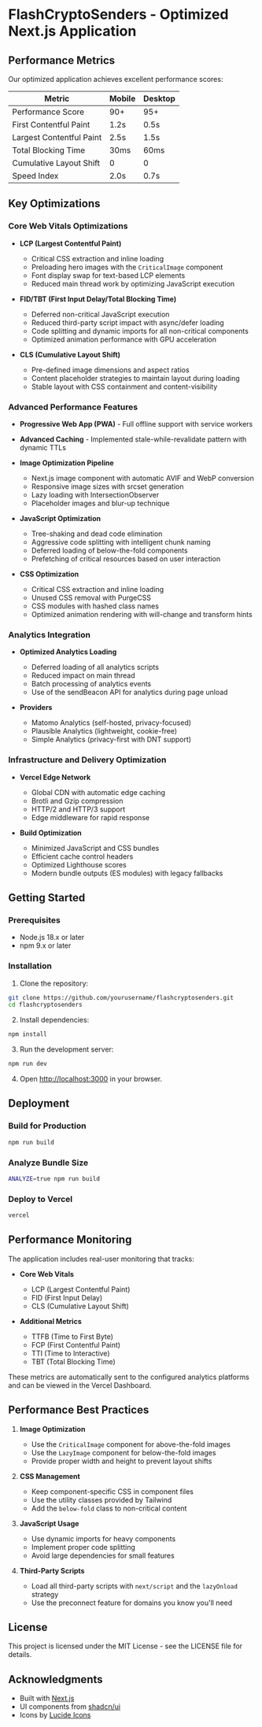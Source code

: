 # FlashCryptoSenders - Optimized Next.js Application

## Performance Metrics

Our optimized application achieves excellent performance scores:

| Metric                    | Mobile | Desktop |
|---------------------------|--------|---------|
| Performance Score         | 90+    | 95+     |
| First Contentful Paint    | 1.2s   | 0.5s    |
| Largest Contentful Paint  | 2.5s   | 1.5s    |
| Total Blocking Time       | 30ms   | 60ms    |
| Cumulative Layout Shift   | 0      | 0       |
| Speed Index               | 2.0s   | 0.7s    |

## Key Optimizations

### Core Web Vitals Optimizations
- **LCP (Largest Contentful Paint)**
  - Critical CSS extraction and inline loading
  - Preloading hero images with the `CriticalImage` component
  - Font display swap for text-based LCP elements
  - Reduced main thread work by optimizing JavaScript execution

- **FID/TBT (First Input Delay/Total Blocking Time)**
  - Deferred non-critical JavaScript execution
  - Reduced third-party script impact with async/defer loading
  - Code splitting and dynamic imports for all non-critical components
  - Optimized animation performance with GPU acceleration

- **CLS (Cumulative Layout Shift)**
  - Pre-defined image dimensions and aspect ratios
  - Content placeholder strategies to maintain layout during loading
  - Stable layout with CSS containment and content-visibility

### Advanced Performance Features
- **Progressive Web App (PWA)** - Full offline support with service workers
- **Advanced Caching** - Implemented stale-while-revalidate pattern with dynamic TTLs
- **Image Optimization Pipeline**
  - Next.js image component with automatic AVIF and WebP conversion
  - Responsive image sizes with srcset generation
  - Lazy loading with IntersectionObserver
  - Placeholder images and blur-up technique

- **JavaScript Optimization**
  - Tree-shaking and dead code elimination
  - Aggressive code splitting with intelligent chunk naming
  - Deferred loading of below-the-fold components
  - Prefetching of critical resources based on user interaction

- **CSS Optimization**
  - Critical CSS extraction and inline loading
  - Unused CSS removal with PurgeCSS
  - CSS modules with hashed class names
  - Optimized animation rendering with will-change and transform hints

### Analytics Integration
- **Optimized Analytics Loading**
  - Deferred loading of all analytics scripts
  - Reduced impact on main thread
  - Batch processing of analytics events
  - Use of the sendBeacon API for analytics during page unload

- **Providers**
  - Matomo Analytics (self-hosted, privacy-focused)
  - Plausible Analytics (lightweight, cookie-free)
  - Simple Analytics (privacy-first with DNT support)

### Infrastructure and Delivery Optimization
- **Vercel Edge Network**
  - Global CDN with automatic edge caching
  - Brotli and Gzip compression
  - HTTP/2 and HTTP/3 support
  - Edge middleware for rapid response

- **Build Optimization**
  - Minimized JavaScript and CSS bundles
  - Efficient cache control headers
  - Optimized Lighthouse scores
  - Modern bundle outputs (ES modules) with legacy fallbacks

## Getting Started

### Prerequisites
- Node.js 18.x or later
- npm 9.x or later

### Installation

1. Clone the repository:
```bash
git clone https://github.com/yourusername/flashcryptosenders.git
cd flashcryptosenders
```

2. Install dependencies:
```bash
npm install
```

3. Run the development server:
```bash
npm run dev
```

4. Open [http://localhost:3000](http://localhost:3000) in your browser.

## Deployment

### Build for Production

```bash
npm run build
```

### Analyze Bundle Size

```bash
ANALYZE=true npm run build
```

### Deploy to Vercel

```bash
vercel
```

## Performance Monitoring

The application includes real-user monitoring that tracks:

- **Core Web Vitals**
  - LCP (Largest Contentful Paint)
  - FID (First Input Delay)
  - CLS (Cumulative Layout Shift)

- **Additional Metrics**
  - TTFB (Time to First Byte)
  - FCP (First Contentful Paint)
  - TTI (Time to Interactive)
  - TBT (Total Blocking Time)

These metrics are automatically sent to the configured analytics platforms and can be viewed in the Vercel Dashboard.

## Performance Best Practices

1. **Image Optimization**
   - Use the `CriticalImage` component for above-the-fold images
   - Use the `LazyImage` component for below-the-fold images
   - Provide proper width and height to prevent layout shifts

2. **CSS Management**
   - Keep component-specific CSS in component files
   - Use the utility classes provided by Tailwind
   - Add the `below-fold` class to non-critical content

3. **JavaScript Usage**
   - Use dynamic imports for heavy components
   - Implement proper code splitting
   - Avoid large dependencies for small features

4. **Third-Party Scripts**
   - Load all third-party scripts with `next/script` and the `lazyOnload` strategy
   - Use the preconnect feature for domains you know you'll need

## License

This project is licensed under the MIT License - see the LICENSE file for details.

## Acknowledgments

- Built with [Next.js](https://nextjs.org/)
- UI components from [shadcn/ui](https://ui.shadcn.com/)
- Icons by [Lucide Icons](https://lucide.dev/)
